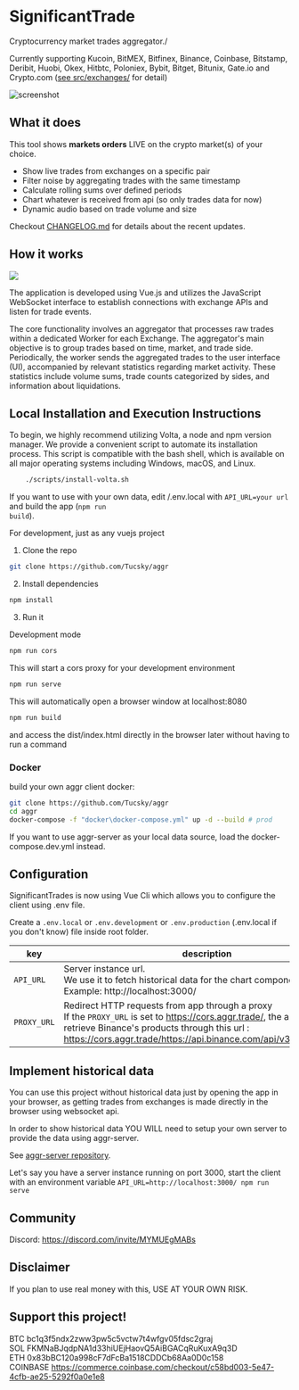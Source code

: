 
# SignificantTrade

Cryptocurrency market trades aggregator./

Currently supporting Kucoin, BitMEX, Bitfinex, Binance, Coinbase, Bitstamp, Deribit, Huobi, Okex, Hitbtc, Poloniex, Bybit, Bitget, Bitunix, Gate.io and Crypto.com ([see src/exchanges/](src/exchanges) for detail)

![screenshot](https://i.imgur.com/nHJxsdL.gif)

## What it does

This tool shows **markets orders** LIVE on the crypto market(s) of your choice.

- Show live trades from exchanges on a specific pair
- Filter noise by aggregating trades with the same timestamp
- Calculate rolling sums over defined periods
- Chart whatever is received from api (so only trades data for now)
- Dynamic audio based on trade volume and size 

Checkout [CHANGELOG.md](CHANGELOG.md) for details about the recent updates.

## How it works

![](https://i.imgur.com/chxtEwb.png)

The application is developed using Vue.js and utilizes the JavaScript WebSocket interface to establish connections with exchange APIs and listen for trade events.

The core functionality involves an aggregator that processes raw trades within a dedicated Worker for each Exchange. The aggregator's main objective is to group trades based on time, market, and trade side. Periodically, the worker sends the aggregated trades to the user interface (UI), accompanied by relevant statistics regarding market activity. These statistics include volume sums, trade counts categorized by sides, and information about liquidations.

## Local Installation and Execution Instructions

To begin, we highly recommend utilizing Volta, a node and npm version manager. We provide a convenient script to automate its installation process. This script is compatible with the bash shell, which is available on all major operating systems including Windows, macOS, and Linux.

```bash
	./scripts/install-volta.sh
```

If you want to use with your own data, edit /.env.local with <code>API_URL=your url</code> and build the app (<code>npm run build</code>).

For development, just as any vuejs project

1. Clone the repo

```bash
git clone https://github.com/Tucsky/aggr
```

2. Install dependencies

```bash
npm install
```

3. Run it

  

Development mode

```bash
npm run cors
```

This will start a cors proxy for your development environment

```bash
npm run serve
```

This will automatically open a browser window at localhost:8080


```bash
npm run build
```

and access the dist/index.html directly in the browser later without having to run a command

### Docker

build your own aggr client docker:

```bash
git clone https://github.com/Tucsky/aggr
cd aggr
docker-compose -f "docker\docker-compose.yml" up -d --build # prod
```
 If you want to use aggr-server as your local data source, load the docker-compose.dev.yml instead.

## Configuration

SignificantTrades is now using Vue Cli which allows you to configure the client using .env file.

Create a <code>.env.local</code> or <code>.env.development</code> or <code>.env.production</code> (.env.local if you don't know) file inside root folder.

  
|key| description |default value|
|--|--|--|
|<code>API_URL</code>|Server instance url.<br>We use it to fetch historical data for the chart component.<br>Example: http://localhost:3000/ |null|
|<code>PROXY_URL</code>|Redirect HTTP requests from app through a proxy<br>If the <code>PROXY_URL</code> is set to https://cors.aggr.trade/, the app will retrieve Binance's products through this url : https://cors.aggr.trade/https://api.binance.com/api/v3/exchangeInfo |http://localhost:8080/|

## Implement historical data
You can use this project without historical data just by opening the app in your browser, as getting trades from exchanges is made directly in the browser using websocket api.

In order to show historical data YOU WILL need to setup your own server to provide the data using aggr-server.

See [aggr-server repository](https://github.com/Tucsky/aggr-server).

Let's say you have a server instance running on port 3000, start the client with an environment variable `API_URL=http://localhost:3000/ npm run serve`

## Community

Discord: https://discord.com/invite/MYMUEgMABs

## Disclaimer

If you plan to use real money with this, USE AT YOUR OWN RISK.

## Support this project!

BTC bc1q3f5ndx2zww3pw5c5vctw7t4wfgv05fdsc2graj<br>
SOL FKMNaBJqdpNA1d33hiUEjHaovQ5AiBGACqRuKuxA9q3D<br>
ETH 0x83bBC120a998cF7dFcBa1518CDDCb68Aa0D0c158<br>
COINBASE https://commerce.coinbase.com/checkout/c58bd003-5e47-4cfb-ae25-5292f0a0e1e8
